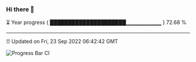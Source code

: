 ### Hi there 👋

⏳ Year progress { █████████████████████▁▁▁▁▁▁▁▁▁ } 72.68 %

---

⏰ Updated on Fri, 23 Sep 2022 06:42:42 GMT

![Progress Bar CI](https://github.com/liununu/liununu/workflows/Progress%20Bar%20CI/badge.svg)
